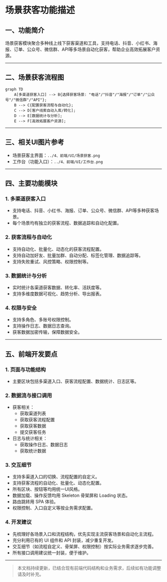 # 场景获客功能描述

## 一、功能简介
场景获客模块聚合多种线上线下获客渠道和工具，支持电话、抖音、小红书、海报、订单、公众号、微信群、API等多场景自动化获客，帮助企业高效拓展客户资源。

---

## 二、场景获客流程图

```mermaid
graph TD
    A[多渠道获客入口] --> B{选择获客场景: "电话"/"抖音"/"海报"/"订单"/"公众号"/"微信群"/"API"};
    B --> C{配置获客流程与自动化};
    C --> D[客户线索自动入库/转化];
    D --> E[数据统计与分析];
    E --> F[高效拓展客户资源];
```

---

## 三、相关UI图片参考
- 场景获客主界面：`../4、前端/UI/场景获客.png`
- 工作台（功能入口）：`../4、前端/UI/工作台.png`

---

## 四、主要功能模块

### 1. 多渠道获客入口
- 支持电话、抖音、小红书、海报、订单、公众号、微信群、API等多种获客场景。
- 每个场景均有独立的获客流程、数据追踪和自动化配置。

### 2. 获客流程与自动化
- 支持自动化、批量化、动态化的获客流程配置。
- 支持自动加好友、批量加群、自动分配、标签化管理、数据追踪等。
- 支持失败重试、风控策略、权限控制等。

### 3. 数据统计与分析
- 实时统计各渠道获客数据、转化率、活跃度等。
- 支持多维度数据可视化、趋势分析、导出报表。

### 4. 权限与安全
- 支持多角色、多账号权限控制。
- 支持操作日志、数据日志查询。
- 获客数据加密传输，保障数据安全。

---

## 五、前端开发要点

### 1. 页面与功能结构
- 主要区块包括多渠道入口、获客流程配置、数据统计、日志区等。

### 2. 数据流与接口调用
- 获客相关：
  - 获取渠道列表
  - 获取获客流程配置
  - 获取获客数据
  - 提交获客任务
- 日志与统计相关：
  - 获取操作日志、数据日志
  - 获取统计数据

### 3. 交互细节
- 支持多渠道入口的切换、流程配置的自定义。
- 支持获客流程的自动化、批量化、动态化配置。
- 所有区块、按钮等均用统一UI风格。
- 数据加载、操作反馈均用 Skeleton 骨架屏和 Loading 状态。
- 路由跳转用 SPA 体验。
- 权限控制、入口自定义等按业务需求配置。

### 4. 开发建议
- 先梳理好各场景入口和流程结构，优先实现主流获客场景和自动化主流程。
- 充分利用已有的 UI 组件和 API 封装，减少重复开发。
- 交互细节（如流程自定义、骨架屏、权限控制）按实际业务需求逐步完善。
- 所有接口调用建议统一封装，便于维护。

---

> 本文档持续更新，已结合现有前端代码结构和业务需求，后续如有功能调整请及时补充。 